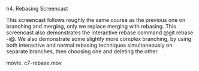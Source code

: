 <!--
SPDX-FileCopyrightText: 2008 Geoffrey Grosenbach <boss@topfunky.com>
SPDX-FileCopyrightText: 2008 Scott Chacon <schacon@gmail.com>

SPDX-License-Identifier: CC-BY-SA-3.0
-->

h4. Rebasing Screencast

This screencast follows roughly the same course as the previous one on branching and merging, only we replace merging with rebasing.  This screencast also demonstrates the interactive rebase command @git rebase -i@. We also demonstrate some slightly more complex branching, by using both interactive and normal rebasing techniques simultaneously on separate branches, then choosing one and deleting the other.

movie. c7-rebase.mov
